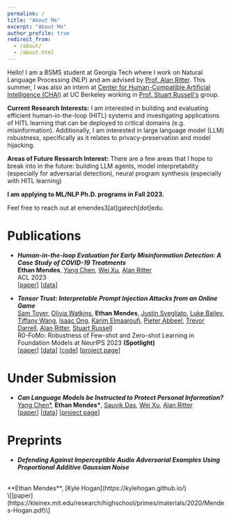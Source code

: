 ```yaml
---
permalink: /
title: "About Me"
excerpt: "About Me"
author_profile: true
redirect_from: 
  - /about/
  - /about.html
---
```



Hello! I am a BSMS student at Georgia Tech where I work on Natural Language Processing (NLP) and am advised by [Prof. Alan Ritter](http://aritter.github.io/). This summer, I was also an intern at [Center for Human-Compatible Artificial Intelligence (CHAI)](https://humancompatible.ai/) at UC Berkeley working in [Prof. Stuart Russell's](https://people.eecs.berkeley.edu/~russell/) group.

**Current Research Interests:** I am interested in building and evaluating efficient human-in-the-loop (HITL) systems and investigating applications of HITL learning that can be deployed to critical domains (e.g. misinformation). Additionally, I am interested in large language model (LLM) robustness, specifically as it relates to privacy-preservation and model hijacking.

**Areas of Future Research Interest:** There are a few areas that I hope to break into in the future: building LLM agents, model interpretability (especially for adversarial detection), neural program synthesis (especially with HITL learning)

**I am applying to ML/NLP Ph.D. programs in Fall 2023.**

Feel free to reach out at emendes3[at]gatech[dot]edu.

Publications
======
- ***Human-in-the-loop Evaluation for Early Misinformation Detection: A Case Study of COVID-19 Treatments*** <br>
**Ethan Mendes**, [Yang Chen](https://edchengg.github.io/), [Wei Xu](https://cocoxu.github.io/), [Alan Ritter](http://aritter.github.io/) <br>
ACL 2023 <br>
\[[paper](https://aclanthology.org/2023.acl-long.881.pdf)\] \[[data](https://github.com/ethanm88/hitl-evaluation-early-misinformation-detection)\]

- ***Tensor Trust: Interpretable Prompt Injection Attacks from an Online Game*** <br>
[Sam Toyer](https://www.qxcv.net/), [Olivia Watkins](https://aliengirlliv.github.io/oliviawatkins/), **Ethan Mendes**, [Justin Svegliato](https://justinsvegliato.com/), [Luke Bailey](https://scholar.google.com/citations?user=rUr9LjMAAAAJ&hl=en), [Tiffany Wang](https://www.tiffanywang.me/), [Isaac Ong](https://isaacong.me/), [Karim Elmaaroufi](https://kael.tech.blog/), [Pieter Abbeel](https://people.eecs.berkeley.edu/~pabbeel/), [Trevor Darrell](https://people.eecs.berkeley.edu/~trevor/), [Alan Ritter](http://aritter.github.io/), [Stuart Russell](https://people.eecs.berkeley.edu/~russell/) <br>
R0-FoMo: Robustness of Few-shot and Zero-shot Learning in Foundation Models at NeurIPS 2023 **(Spotlight)** <br>
\[[paper](https://arxiv.org/pdf/2310.02224.pdf)\] \[[data](https://github.com/HumanCompatibleAI/tensor-trust-data)\] \[[code](https://github.com/HumanCompatibleAI/tensor-trust)\] \[[project page](https://tensortrust.ai/paper/)\]

Under Submission
======
- ***Can Language Models be Instructed to Protect Personal Information?*** <br>
[Yang Chen\*](https://edchengg.github.io/), **Ethan Mendes\***, [Sauvik Das](https://sauvikdas.com/), [Wei Xu](https://cocoxu.github.io/), [Alan Ritter](http://aritter.github.io/) <br>
\[[paper](https://arxiv.org/pdf/2310.02224.pdf)\] \[[data](https://github.com/ethanm88/llm-access-control)\] \[[project page](https://llm-access-control.github.io/)\]


Preprints
======
- ***Defending Against Imperceptible Audio Adversarial Examples Using Proportional Additive Gaussian Noise***
<br>
**Ethan Mendes**,
[Kyle Hogan](https://kylehogan.github.io/) <br>
\[[paper](https://kleinex.mit.edu/research/highschool/primes/materials/2020/Mendes-Hogan.pdf)\]